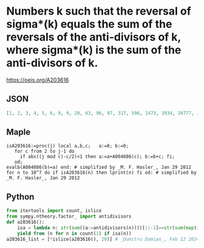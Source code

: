 # Numbers k such that the reversal of sigma\*\(k\) equals the sum of the reversals of the anti\-divisors of k, where sigma\*\(k\) is the sum of the anti\-divisors of k\.
https://oeis.org/A203616
## JSON
```JSON
[1, 2, 3, 4, 5, 6, 8, 9, 20, 63, 96, 97, 317, 596, 1473, 3934, 26777, 27684, 50867, 51767, 62417, 322001, 393216, 1308775, 1420260, 1851474, 2651867, 2659067, 3040656, 3227267, 3289277, 3376007, 4626917, 4639067, 5378507, 6054521, 6227027, 6239839, 6439067, 6581929]
```
## Maple
```Maple
isA203616:=proc(j) local a,b,c;   a:=0; b:=0;
   for c from 2 to j-1 do
     if abs((j mod c)-c/2)<1 then a:=a+A004086(c); b:=b+c; fi;
   od;
evalb(A004086(b)=a) end: # simplified by _M. F. Hasler_, Jan 29 2012
for n to 10^7 do if isA203616(n) then lprint(n) fi od: # simplified by _M. F. Hasler_, Jan 29 2012
```
## Python
```Python
from itertools import count, islice
from sympy.ntheory.factor_ import antidivisors
def a203616():
    isa = lambda n: str(sum((a:=antidivisors(n))))[::-1]==str(sum(map(int, (str(_)[::-1] for _ in a))))
    yield from (n for n in count(1) if isa(n))
a203616_list = [*islice(a203616(), 20)] # _Dumitru Damian_, Feb 12 2024
```
